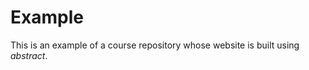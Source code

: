 Example
=======

This is an example of a course repository whose website is built using *abstract*.
